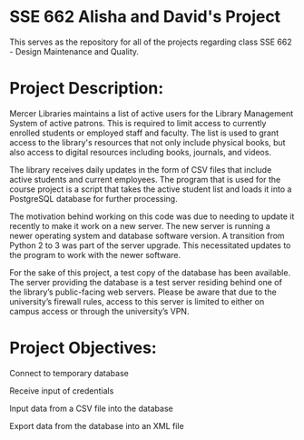 # SSE 662 Alisha and David's Project

This serves as the repository for all of the projects regarding class SSE 662 - Design Maintenance and Quality.

# Project Description:
Mercer Libraries maintains a list of active users for the Library Management System of active patrons. This is required to limit access to currently enrolled students or employed staff and faculty. The list is used to grant access to the library's resources that not only include physical books, but also access to digital resources including books, journals, and videos.

The library receives daily updates in the form of CSV files that include active students and current employees. The program that is used for the course project is a script that takes the active student list and loads it into a PostgreSQL database for further processing.

The motivation behind working on this code was due to needing to update it recently to make it work on a new server. The new server is running a newer operating system and database software version. A transition from Python 2 to 3 was part of the server upgrade. This necessitated updates to the program to work with the newer software.

For the sake of this project, a test copy of the database has been available. The server providing the database is a test server residing behind one of the library’s public-facing web servers. Please be aware that due to the university’s firewall rules, access to this server is limited to either on campus access or through the university’s VPN.

# Project Objectives:

Connect to temporary database

Receive input of credentials

Input data from a CSV file into the database

Export data from the database into an XML file
